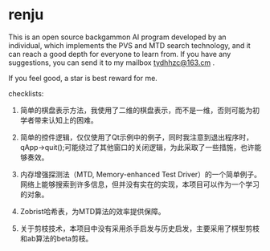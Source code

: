 # renju

This is an open source backgammon AI program developed by an individual, which implements the PVS and MTD search technology, and it can reach a good depth for everyone to learn from. If you have any suggestions, you can send it to my mailbox tydhhzc@163.cm .

If you feel good, a star is best reward for me.

checklists:

1. 简单的棋盘表示方法，我使用了二维的棋盘表示，而不是一维，否则可能为初学者带来认知上的困难。

2. 简单的控件逻辑，仅仅使用了Qt示例中的例子，同时我注意到退出程序时，qApp->quit();可能绕过了其他窗口的关闭逻辑，为此采取了一些措施，也许能够奏效。

3. 内存增强探测法（MTD, Memory-enhanced Test Driver）的一个简单例子。网络上能够搜索到许多信息，但并没有实在的实现，本项目可以作为一个学习的对象。

4. Zobrist哈希表，为MTD算法的效率提供保障。

5. 关于剪枝技术，本项目中没有采用杀手启发与历史启发，主要采用了棋型剪枝和ab算法的beta剪枝。